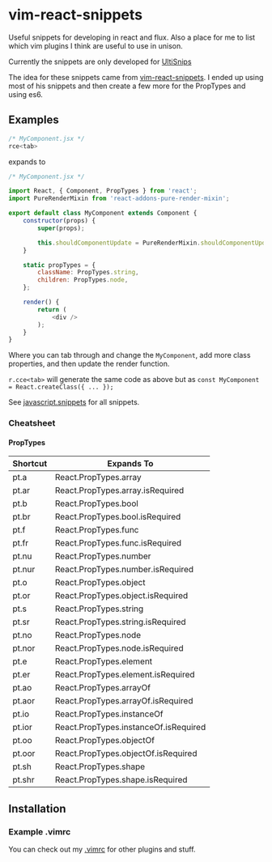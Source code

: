 # vim-react-snippets
Useful snippets for developing in react and flux. Also a place for me to list which vim plugins I think are useful to use in unison.

Currently the snippets are only developed for [UltiSnips](https://github.com/SirVer/ultisnips)

The idea for these snippets came from [vim-react-snippets](https://github.com/justinj/vim-react-snippets).
I ended up using most of his snippets and then create a few more for the PropTypes and using es6.

## Examples
```javascript
/* MyComponent.jsx */
rce<tab>
```
expands to
```javascript
/* MyComponent.jsx */

import React, { Component, PropTypes } from 'react';
import PureRenderMixin from 'react-addons-pure-render-mixin';

export default class MyComponent extends Component {
	constructor(props) {
		super(props);

		this.shouldComponentUpdate = PureRenderMixin.shouldComponentUpdate.bind(this);
	}

	static propTypes = {
		className: PropTypes.string,
		children: PropTypes.node,
	};

	render() {
		return (
			<div />
		);
	}
}
```
Where you can tab through and change the `MyComponent`, add more class properties, and then update the render function.

`r.cce<tab>` will generate the same code as above but as `const MyComponent = React.createClass({ ... });`

See [javascript.snippets](../master/UltiSnips/javascript.snippets) for all snippets.

### Cheatsheet
#### PropTypes
| Shortcut | Expands To                            |
| -------- | ----------                            |
| pt.a     | React.PropTypes.array                 |
| pt.ar    | React.PropTypes.array.isRequired      |
| pt.b     | React.PropTypes.bool                  |
| pt.br    | React.PropTypes.bool.isRequired       |
| pt.f     | React.PropTypes.func                  |
| pt.fr    | React.PropTypes.func.isRequired       |
| pt.nu    | React.PropTypes.number                |
| pt.nur   | React.PropTypes.number.isRequired     |
| pt.o     | React.PropTypes.object                |
| pt.or    | React.PropTypes.object.isRequired     |
| pt.s     | React.PropTypes.string                |
| pt.sr    | React.PropTypes.string.isRequired     |
| pt.no    | React.PropTypes.node                  |
| pt.nor   | React.PropTypes.node.isRequired       |
| pt.e     | React.PropTypes.element               |
| pt.er    | React.PropTypes.element.isRequired    |
| pt.ao    | React.PropTypes.arrayOf               |
| pt.aor   | React.PropTypes.arrayOf.isRequired    |
| pt.io    | React.PropTypes.instanceOf            |
| pt.ior   | React.PropTypes.instanceOf.isRequired |
| pt.oo    | React.PropTypes.objectOf              |
| pt.oor   | React.PropTypes.objectOf.isRequired   |
| pt.sh    | React.PropTypes.shape                 |
| pt.shr   | React.PropTypes.shape.isRequired      |


## Installation
### Example .vimrc
You can check out my [.vimrc](https://github.com/mlaursen/dotfiles/blob/macbook/.vimrc) for other plugins and stuff.

